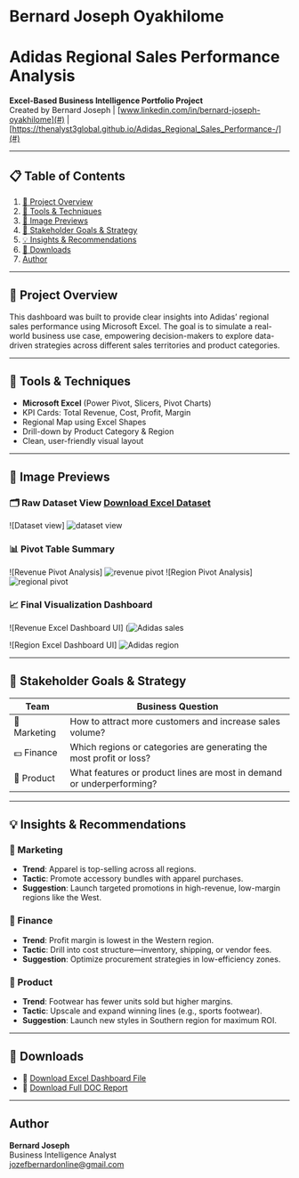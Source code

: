 # Bernard Joseph Oyakhilome

# Adidas Regional Sales Performance Analysis

**Excel-Based Business Intelligence Portfolio Project**  
Created by Bernard Joseph | [www.linkedin.com/in/bernard-joseph-oyakhilome](#) | [https://thenalyst3global.github.io/Adidas_Regional_Sales_Performance-/](#)

---

## 📋 Table of Contents

1. [📌 Project Overview](#📌-project-overview)  
2. [🧰 Tools & Techniques](#🧰-tools--techniques)  
3. [📸 Image Previews](#📸-image-previews)  
4. [👥 Stakeholder Goals & Strategy](#👥-stakeholder-goals--strategy)  
5. [💡 Insights & Recommendations](#💡-insights--recommendations)  
6. [📎 Downloads](#📎-downloads)  
7. [Author](#author)



---

## 📌 Project Overview

This dashboard was built to provide clear insights into Adidas’ regional sales performance using Microsoft Excel. The goal is to simulate a real-world business use case, empowering decision-makers to explore data-driven strategies across different sales territories and product categories.

---

## 🧰 Tools & Techniques

- **Microsoft Excel** (Power Pivot, Slicers, Pivot Charts)
- KPI Cards: Total Revenue, Cost, Profit, Margin
- Regional Map using Excel Shapes
- Drill-down by Product Category & Region
- Clean, user-friendly visual layout

---

## 📸 Image Previews

### 🗂️ Raw Dataset View  [Download Excel Dataset](https://github.com/user-attachments/files/21555163/Adidas.sales.analysis.xlsx)
![Dataset view] ![dataset view](https://github.com/user-attachments/assets/0e1e213c-4cce-43ad-b29f-70ffb4e5e162)

### 📊 Pivot Table Summary  
![Revenue Pivot Analysis] 
![revenue pivot](https://github.com/user-attachments/assets/68222aeb-8250-4cf1-a91d-f77fa1484e89)
![Region Pivot Analysis]
![regional pivot](https://github.com/user-attachments/assets/bac8506a-ff6a-48cf-a4fa-b94d6285f994)


### 📈 Final Visualization Dashboard  
![Revenue Excel Dashboard UI]
(![Adidas sales](https://github.com/user-attachments/assets/c978c345-7826-48f6-aec0-21ddfdf6cab9)

![Region Excel Dashboard UI]
 ![Adidas region](https://github.com/user-attachments/assets/52017e03-0dff-422f-80f1-480dfca4c68f)

---

## 👥 Stakeholder Goals & Strategy

| Team         | Business Question |
|--------------|--------------------|
| 📢 Marketing | How to attract more customers and increase sales volume? |
| 💵 Finance   | Which regions or categories are generating the most profit or loss? |
| 🧪 Product   | What features or product lines are most in demand or underperforming? |

---

## 💡 Insights & Recommendations

### 🎯 Marketing
- **Trend**: Apparel is top-selling across all regions.
- **Tactic**: Promote accessory bundles with apparel purchases.
- **Suggestion**: Launch targeted promotions in high-revenue, low-margin regions like the West.

### 🧾 Finance
- **Trend**: Profit margin is lowest in the Western region.
- **Tactic**: Drill into cost structure—inventory, shipping, or vendor fees.
- **Suggestion**: Optimize procurement strategies in low-efficiency zones.

### 👟 Product
- **Trend**: Footwear has fewer units sold but higher margins.
- **Tactic**: Upscale and expand winning lines (e.g., sports footwear).
- **Suggestion**: Launch new styles in Southern region for maximum ROI.

---

## 📎 Downloads

- 🔽 [Download Excel Dashboard File](https://github.com/user-attachments/files/21555089/Adidas.selffile.xlsx)
- 📄 [Download Full DOC Report](https://github.com/user-attachments/files/21555048/Adidas.Regional.Sales.Performance.Analysis.docx)


---

## Author

**Bernard Joseph**  
Business Intelligence Analyst  
[jozefbernardonline@gmail.com](#)
